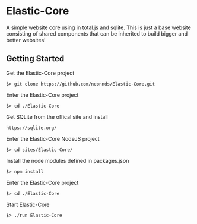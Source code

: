 
# Elastic-Core
A simple website core using in total.js and sqlite. This is just a base website consisting of shared components that can be inherited to build bigger and better websites!

## Getting Started

Get the Elastic-Core project

    $> git clone https://github.com/neonnds/Elastic-Core.git

Enter the Elastic-Core project

    $> cd ./Elastic-Core

Get SQLite from the offical site and install

    https://sqlite.org/

Enter the Elastic-Core NodeJS project

    $> cd sites/Elastic-Core/

Install the node modules defined in packages.json

    $> npm install
 
Enter the Elastic-Core project

    $> cd ./Elastic-Core

Start Elastic-Core

    $> ./run Elastic-Core
